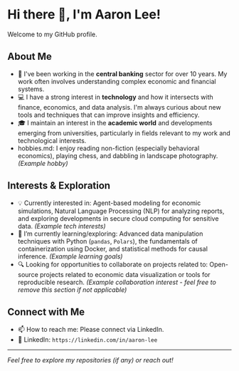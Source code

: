 # Hi there 👋, I'm Aaron Lee!

Welcome to my GitHub profile.

## About Me

* 🏦 I've been working in the **central banking** sector for over 10 years. My work often involves understanding complex economic and financial systems.
* 💻 I have a strong interest in **technology** and how it intersects with finance, economics, and data analysis. I'm always curious about new tools and techniques that can improve insights and efficiency.
* 🎓 I maintain an interest in the **academic world** and developments emerging from universities, particularly in fields relevant to my work and technological interests.
* hobbies.md: I enjoy reading non-fiction (especially behavioral economics), playing chess, and dabbling in landscape photography. *(Example hobby)*

## Interests & Exploration

* 💡 Currently interested in: Agent-based modeling for economic simulations, Natural Language Processing (NLP) for analyzing reports, and exploring developments in secure cloud computing for sensitive data. *(Example tech interests)*
* 🌱 I’m currently learning/exploring: Advanced data manipulation techniques with Python (`pandas`, `Polars`), the fundamentals of containerization using Docker, and statistical methods for causal inference. *(Example learning goals)*
* 🔍 Looking for opportunities to collaborate on projects related to: Open-source projects related to economic data visualization or tools for reproducible research. *(Example collaboration interest - feel free to remove this section if not applicable)*

## Connect with Me

* 📫 How to reach me: Please connect via LinkedIn. 
* 🔗 LinkedIn: `https://linkedin.com/in/aaron-lee` 

---

*Feel free to explore my repositories (if any) or reach out!*
